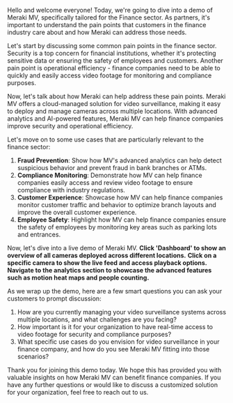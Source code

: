 Hello and welcome everyone! Today, we're going to dive into a demo of Meraki MV, specifically tailored for the Finance sector. As partners, it's important to understand the pain points that customers in the finance industry care about and how Meraki can address those needs.

Let's start by discussing some common pain points in the finance sector. Security is a top concern for financial institutions, whether it's protecting sensitive data or ensuring the safety of employees and customers. Another pain point is operational efficiency - finance companies need to be able to quickly and easily access video footage for monitoring and compliance purposes.

Now, let's talk about how Meraki can help address these pain points. Meraki MV offers a cloud-managed solution for video surveillance, making it easy to deploy and manage cameras across multiple locations. With advanced analytics and AI-powered features, Meraki MV can help finance companies improve security and operational efficiency.

Let's move on to some use cases that are particularly relevant to the finance sector:

1. **Fraud Prevention**: Show how MV's advanced analytics can help detect suspicious behavior and prevent fraud in bank branches or ATMs.
2. **Compliance Monitoring**: Demonstrate how MV can help finance companies easily access and review video footage to ensure compliance with industry regulations.
3. **Customer Experience**: Showcase how MV can help finance companies monitor customer traffic and behavior to optimize branch layouts and improve the overall customer experience.
4. **Employee Safety**: Highlight how MV can help finance companies ensure the safety of employees by monitoring key areas such as parking lots and entrances.

Now, let's dive into a live demo of Meraki MV. **Click 'Dashboard' to show an overview of all cameras deployed across different locations.** **Click on a specific camera to show the live feed and access playback options.** **Navigate to the analytics section to showcase the advanced features such as motion heat maps and people counting.**

As we wrap up the demo, here are a few smart questions you can ask your customers to prompt discussion:

1. How are you currently managing your video surveillance systems across multiple locations, and what challenges are you facing?
2. How important is it for your organization to have real-time access to video footage for security and compliance purposes?
3. What specific use cases do you envision for video surveillance in your finance company, and how do you see Meraki MV fitting into those scenarios?

Thank you for joining this demo today. We hope this has provided you with valuable insights on how Meraki MV can benefit finance companies. If you have any further questions or would like to discuss a customized solution for your organization, feel free to reach out to us.
